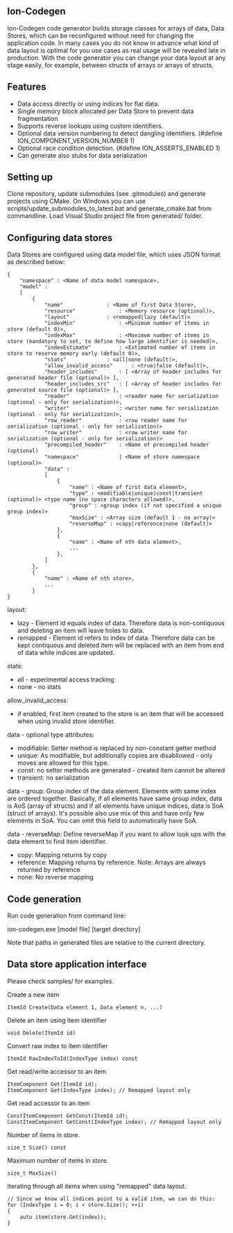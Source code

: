 Ion-Codegen
-----------------
Ion-Codegen code generator builds storage classes for arrays of data, Data Stores, which can be reconfigured without need for changing the application code. In many cases you do not know in advance what kind of data layout is optimal for you use cases as real usage will be revealed late in production. With the code generator you can change your data layout at any stage easily, for example, between structs of arrays or arrays of structs.


Features
--------
- Data access directly or using indices for flat data.
- Single memory block allocated per Data Store to prevent data fragmentation
- Supports reverse lookups using custom identifiers.
- Optional data version numbering to detect dangling identifiers. (#define ION_COMPONENT_VERSION_NUMBER 1)
- Optional race condition detection. (#define ION_ASSERTS_ENABLED 1) 
- Can generate also stubs for data serialization


Setting up
----------
Clone repository, update submodules (see .gitmodules) and generate projects using CMake. 
On Windows you can use scripts/update_submodules_to_latest.bat and generate_cmake.bat from commandline. Load Visual Studio project file from generated/ folder.


Configuring data stores
-----------------------

Data Stores are configured using data model file, which uses JSON format as described below:

```
{
	"namespace" : <Name of data model namespace>,
	"model" : 
	[	
		{
			"name" 				: <Name of first Data Store>,
			"resource"   			: <Memory resource (optional)>,
			"layout" 			: <remapped|lazy (default)>
			"indexMin"   			: <Minimum number of items in store (default 0)>, 
			"indexMax"   			: <Maximum number of items in store (mandatory to set, to define how large identifier is needed)>,
			"indexEstimate"   		: <Estimated number of items in store to reserve memory early (default 0)>,
			"stats"  			: <all|none (default)>,
			"allow_invalid_access" 		: <true|false (default)>,
			"header_includes" 		: [ <Array of header includes for generated header file (optional)> ],
			"header_includes_src" 	: [ <Array of header includes for generated source file (optional)> ],
			"reader"     			: <reader name for serialization (optional - only for serialization)>,
			"writer"     			: <writer name for serialization (optional - only for serialization)>,
			"row_reader" 			: <row reader name for serialization (optional - only for serialization)> 
			"row_writer" 			: <row writer name for serialization (optional - only for serialization)> 
			"precompiled_header"	: <Name of precompiled header (optional)
			"namespace" 			| <Name of store namespace (optional)>
			"data" : 
			[
				{
					"name" : <Name of first data element>,
					"type" : <modifiable|unique|const|transient (optional)> <type name (no space characters allowed)>,
					"group" : <group index (if not specified a unique group index)>
					"maxSize" : <Array size (default 1 - no array)>
					"reverseMap" : <copy|reference|none (default)>
				},
				{
					"name" : <Name of nth data element>,
					...
				},
			]
		},
		{
			"name" : <Name of nth store>,
			...
		}
}
```

layout:
- lazy - Element id equals index of data. Therefore data is non-contiquous and deleting an item will leave holes to data.  
- remapped - Element id refers to index of data. Therefore data can be kept contiquous and deleted item will be replaced with an item from end of data while indices are updated.

stats:
- all - experimental access tracking
- none - no stats
	
allow_invalid_access: 
- if enabled, first item created to the store is an item that will be accessed when using invalid store identifier.

data - optional type attributes:
- modifiable: Setter method is replaced by non-constant getter method 
- unique: As modifiable, but additionally copies are disabllowed - only moves are allowed for this type.
- const: no setter methods are generated - created item cannot be altered
- transient: no serialization
	
data - group:
Group index of the data element. Elements with same index are ordered together. Basically, if all elements have same group index, data is AoS (array of structs) and if all elements have unique indices, data is SoA (struct of arrays). It's possible also use mix of this and have only few elements in SoA. You can omit this field to automatically have SoA.
	
data - reverseMap:
Define reverseMap if you want to allow look ups with the data element to find item identifier.

- copy: Mapping returns by copy
- reference: Mapping returns by reference. Note: Arrays are always returned by reference
- none: No reverse mapping


Code generation
---------------

Run code generation from command line:

ion-codegen.exe [model file] [target directory]

Note that paths in generated files are relative to the current directory.


Data store application interface
--------------------------------
Please check samples/ for examples.


Create a new item

	ItemId Create(Data element 1, Data element n, ...)

Delete an item using item identifier
	
	void Delete(ItemId id)

Convert raw index to item identifier

	ItemId RawIndexToId(IndexType index) const

Get read/write accessor to an item	
	
	ItemComponent Get(ItemId id);
	ItemComponent Get(IndexType index); // Remapped layout only
	
Get read accessor to an item
	
	ConstItemComponent GetConst(ItemId id);
	ConstItemComponent GetConst(IndexType index); // Remapped layout only
	
Number of items in store.
	
	size_t Size() const

Maximum number of items in store.
	
	size_t MaxSize()

Iterating through all items when using "remapped" data layout. 

	// Since we know all indices point to a valid item, we can do this:	
	for (IndexType i = 0; i < store.Size(); ++i)
	{
		auto item(store.Get(index));
	}

